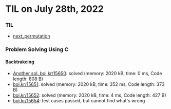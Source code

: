 # **TIL on July 28th, 2022**
### TIL
- [next_permutation](../../../Languages/C/next-permutation-07-27-2022.md)

### Problem Solving Using C
#### Backtrakcing
- [Another sol. boj.kr/15650](../../../Problem%20Solving/boj/backtracking/15650-1-07-27-2022.cpp): solved (memory: 2020 kB, time: 0 ms, Code length: 808 B)
- [boj.kr/15651](../../../Problem%20Solving/boj/backtracking/15651-07-28-2022.cpp): solved (memory: 2020 kB, time: 352 ms, Code length: 373 B)
- [boj.kr/15652](../../../Problem%20Solving/boj/backtracking/15652-07-28-2022.cpp): solved (memory: 2020 kB, time: 4 ms, Code length: 427 B)
- [boj.kr/15654](../../../Problem%20Solving/boj/backtracking/15654-07-28-2022.cpp): test cases passed, but cannot find what's wrong